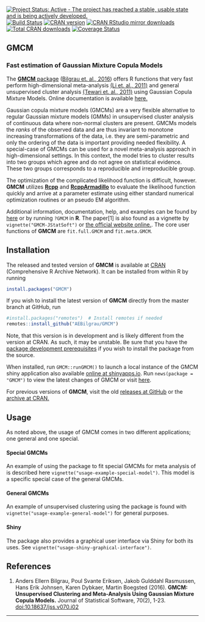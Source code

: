 
[![Project Status: Active - The project has reached a stable, usable state and is being actively developed.](http://www.repostatus.org/badges/latest/active.svg)](http://www.repostatus.org/#active)
[![Build Status](https://api.travis-ci.org/AEBilgrau/GMCM.svg?branch=master)](https://travis-ci.org/AEBilgrau/GMCM)
[![CRAN version](http://www.r-pkg.org/badges/version/GMCM)](https://cran.r-project.org/package=GMCM)
[![CRAN RStudio mirror downloads](http://cranlogs.r-pkg.org/badges/GMCM)](https://cran.r-project.org/package=GMCM)
[![Total CRAN downloads](http://cranlogs.r-pkg.org/badges/grand-total/GMCM)](https://cran.r-project.org/package=GMCM)
[![Coverage Status](https://coveralls.io/repos/github/AEBilgrau/GMCM/badge.svg?branch=master)](https://coveralls.io/github/AEBilgrau/GMCM?branch=master)

GMCM
----
### Fast estimation of Gaussian Mixture Copula Models

The [**GMCM** package](https://cran.r-project.org/package=GMCM) 
([Bilgrau et. al., 2016](https://www.jstatsoft.org/article/view/v070i02))
offers R functions that very fast perform high-dimensional meta-analysis 
[(Li et. al., 2011)](http://arxiv.org/pdf/1110.4705.pdf) 
and general unsupervised cluster analysis 
[(Tewari et. al., 2011)](http://ieeexplore.ieee.org/xpl/articleDetails.jsp?arnumber=6137392) 
using Gaussian Copula Mixture Models. 
Online documentation is available [here.](http://AEBilgrau.github.io/GMCM)

Gaussian copula mixture models (GMCMs) are a very flexible alternative to regular Gaussian mixture models (GMMs) in unsupervised cluster analysis of continuous data where non-normal clusters are present. 
GMCMs models the *ranks* of the observed data and are thus invariant to monotone increasing transformations of the data, i.e. they are semi-parametric and only the ordering of the data is important providing needed flexibility. 
A special-case of GMCMs can be used for a novel meta-analysis approach in high-dimensional settings. 
In this context, the model tries to cluster results into two groups which agree and do not agree on statistical evidence. These two groups corresponds to a reproducible and irreproducible group.

The optimization of the complicated likelihood function is difficult, however. 
**GMCM** utilizes 
[**Rcpp**](https://github.com/RcppCore/Rcpp) 
and 
[**RcppArmadillo**](https://github.com/RcppCore/RcppArmadillo) 
to evaluate the likelihood function quickly and arrive at a parameter estimate using either standard numerical optimization routines or an pseudo EM algorithm.

Additional information, documentation, help, and examples can be found by [here](https://aebilgrau.github.io/GMCM
) or by running `?GMCM` in **R**. 
The paper[1] is also found as a vignette by `vignette("GMCM-JStatSoft")`  or [the official website online.](https://www.jstatsoft.org/article/view/v070i02).
The core user functions of **GMCM** are `fit.full.GMCM` and `fit.meta.GMCM`.

## Installation

The released and tested version of **GMCM** is available at
[CRAN](https://cran.r-project.org/package=GMCM) 
(Comprehensive R Archive Network).
It can be installed from within R by running 

```R
install.packages("GMCM")
```

If you wish to install the latest version of **GMCM** directly from the master branch at GitHub, run 

```R
#install.packages("remotes")  # Install remotes if needed
remotes::install_github("AEBilgrau/GMCM")
```

Note, that this version is in development and is likely different from the version at CRAN. 
As such, it may be unstable. Be sure that you have the 
[package development prerequisites](https://support.rstudio.com/hc/en-us/articles/200486498-Package-Development-Prerequisites) 
if you wish to install the package from the source.

When installed, run `GMCM::runGMCM()` to launch a local instance of the GMCM shiny application also available [online at shinyapps.io](https://gmcm.shinyapps.io/GMCM/).
Run `news(package = "GMCM")` to view the latest changes of GMCM or visit [here](http://AEBilgrau.github.io/GMCM/news).

For previous versions of **GMCM**, visit the old [releases at GitHub](https://github.com/AEBilgrau/GMCM/releases) or the [archive at CRAN.](https://cran.r-project.org/src/contrib/Archive/GMCM/)


## Usage
As noted above, the usage of GMCM comes in two different applications; one general and one special.

#### Special GMCMs
An example of using the package to fit special GMCMs for meta analysis of is described here `vignette("usage-example-special-model")`. This model is a specific special case of the general GMCMs. 

#### General GMCMs
An example of unsupervised clustering using the package is found with `vignette("usage-example-general-model")` for general purposes. 

#### Shiny
The package also provides a graphical user interface via Shiny for both its uses. See
`vignette("usage-shiny-graphical-interface")`.


## References

  1. Anders Ellern Bilgrau, Poul Svante Eriksen, Jakob Gulddahl Rasmussen, Hans 
     Erik Johnsen, Karen Dybkaer, Martin Boegsted (2016). **GMCM: Unsupervised 
     Clustering and Meta-Analysis Using Gaussian Mixture Copula Models.** 
     Journal of Statistical Software, 70(2), 1-23. [doi:10.18637/jss.v070.i02](http://doi.org/10.18637/jss.v070.i02)

---
